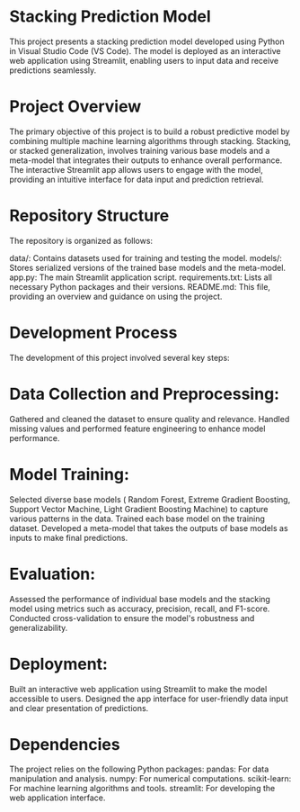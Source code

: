 # Stacking Prediction Model
This project presents a stacking prediction model developed using Python in Visual Studio Code (VS Code). The model is deployed as an interactive web application using Streamlit, enabling users to input data and receive predictions seamlessly.

# Project Overview
The primary objective of this project is to build a robust predictive model by combining multiple machine learning algorithms through stacking. Stacking, or stacked generalization, involves training various base models and a meta-model that integrates their outputs to enhance overall performance. The interactive Streamlit app allows users to engage with the model, providing an intuitive interface for data input and prediction retrieval.

# Repository Structure
The repository is organized as follows:

data/: Contains datasets used for training and testing the model.
models/: Stores serialized versions of the trained base models and the meta-model.
app.py: The main Streamlit application script.
requirements.txt: Lists all necessary Python packages and their versions.
README.md: This file, providing an overview and guidance on using the project.

# Development Process
The development of this project involved several key steps:
# Data Collection and Preprocessing:
Gathered and cleaned the dataset to ensure quality and relevance.
Handled missing values and performed feature engineering to enhance model performance.
# Model Training:
Selected diverse base models ( Random Forest, Extreme Gradient Boosting, Support Vector Machine, Light Gradient Boosting Machine) to capture various patterns in the data.
Trained each base model on the training dataset.
Developed a meta-model that takes the outputs of base models as inputs to make final predictions.
# Evaluation:
Assessed the performance of individual base models and the stacking model using metrics such as accuracy, precision, recall, and F1-score.
Conducted cross-validation to ensure the model's robustness and generalizability.
# Deployment:
Built an interactive web application using Streamlit to make the model accessible to users.
Designed the app interface for user-friendly data input and clear presentation of predictions.
# Dependencies
The project relies on the following Python packages:
pandas: For data manipulation and analysis.
numpy: For numerical computations.
scikit-learn: For machine learning algorithms and tools.
streamlit: For developing the web application interface.

